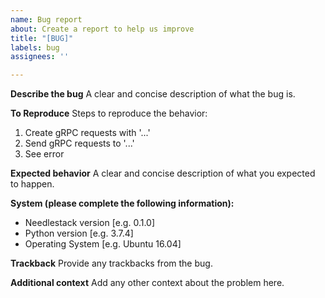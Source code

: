 ```yaml
---
name: Bug report
about: Create a report to help us improve
title: "[BUG]"
labels: bug
assignees: ''

---
```


**Describe the bug**
A clear and concise description of what the bug is.

**To Reproduce**
Steps to reproduce the behavior:
1. Create gRPC requests with '...'
2. Send gRPC requests to '...'
3. See error

**Expected behavior**
A clear and concise description of what you expected to happen.

**System (please complete the following information):**
 - Needlestack version [e.g. 0.1.0]
 - Python version [e.g. 3.7.4]
 - Operating System [e.g. Ubuntu 16.04]

**Trackback**
Provide any trackbacks from the bug.

**Additional context**
Add any other context about the problem here.
